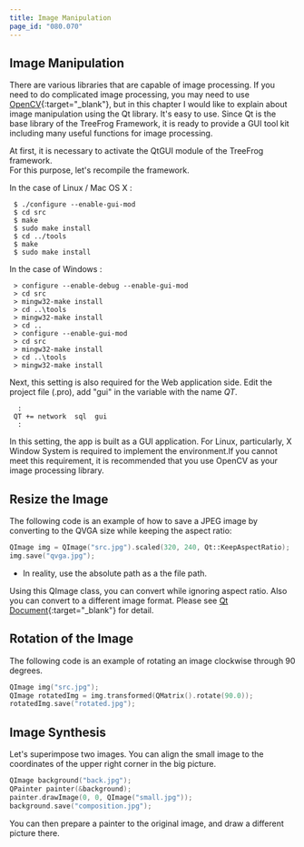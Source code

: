 ```yaml
---
title: Image Manipulation
page_id: "080.070"
---
```


## Image Manipulation

There are various libraries that are capable of image processing. If you need to do complicated image processing, you may need to use [OpenCV](http://opencv.org/){:target="_blank"}, but in this chapter I would like to explain about image manipulation using the Qt library. It's easy to use. Since Qt is the base library of the TreeFrog Framework, it is ready to provide a GUI tool kit including many useful functions for image processing.

At first, it is necessary to activate the QtGUI module of the TreeFrog framework.<br>
For this purpose, let's recompile the framework.

In the case of Linux / Mac OS X :

```
 $ ./configure --enable-gui-mod
 $ cd src
 $ make
 $ sudo make install
 $ cd ../tools
 $ make
 $ sudo make install
```

In the case of Windows :

```
 > configure --enable-debug --enable-gui-mod
 > cd src
 > mingw32-make install
 > cd ..\tools
 > mingw32-make install
 > cd ..
 > configure --enable-gui-mod
 > cd src
 > mingw32-make install
 > cd ..\tools
 > mingw32-make install
```

Next, this setting is also required for the Web application side. Edit the project file (.pro), add "gui" in the variable with the name *QT*.

```
  :
 QT += network  sql  gui
  :
```

In this setting, the app is built as a GUI application. For Linux, particularly, X Window System is required to implement the environment.If you cannot meet this requirement, it is recommended that you use OpenCV as your image processing library.

## Resize the Image

The following code is an example of how to save a JPEG image by converting to the QVGA size while keeping the aspect ratio:

```c++
QImage img = QImage("src.jpg").scaled(320, 240, Qt::KeepAspectRatio);
img.save("qvga.jpg");
```

- In reality, use the absolute path as a the file path.

Using this QImage class, you can convert while ignoring aspect ratio. Also you can convert to a different image format. Please see [Qt Document](http://qt-project.org/doc/qt-4.8/){:target="_blank"} for detail.

## Rotation of the Image

The following code is an example of rotating an image clockwise through 90 degrees.

```c++
QImage img("src.jpg");
QImage rotatedImg = img.transformed(QMatrix().rotate(90.0));
rotatedImg.save("rotated.jpg");
```

## Image Synthesis

Let's superimpose two images. You can align the small image to the coordinates of the upper right corner in the big picture.

```c++
QImage background("back.jpg");
QPainter painter(&background);
painter.drawImage(0, 0, QImage("small.jpg"));
background.save("composition.jpg");
```

You can then prepare a painter to the original image, and draw a different picture there.